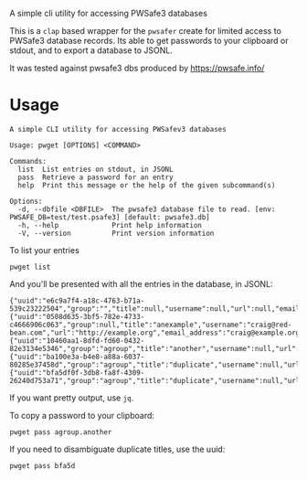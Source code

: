 A simple cli utility for accessing PWSafe3 databases

This is a `clap` based wrapper for the `pwsafer` create for limited
access to PWSafe3 database records.  Its able to get passwords to your
clipboard or stdout, and to export a database to JSONL.


It was tested against pwsafe3 dbs produced by https://pwsafe.info/

# Usage

```
A simple CLI utility for accessing PWSafev3 databases

Usage: pwget [OPTIONS] <COMMAND>

Commands:
  list  List entries on stdout, in JSONL
  pass  Retrieve a password for an entry
  help  Print this message or the help of the given subcommand(s)

Options:
  -d, --dbfile <DBFILE>  The pwsafe3 database file to read. [env: PWSAFE_DB=test/test.psafe3] [default: pwsafe3.db]
  -h, --help             Print help information
  -V, --version          Print version information
```


To list your entries

```
pwget list
```

And you'll be presented with all the entries in the database, in JSONL:

```
{"uuid":"e6c9a7f4-a18c-4763-b71a-539c23222504","group":"","title":null,"username":null,"url":null,"email_address":null}
{"uuid":"0508d635-3bf5-782e-4733-c4666906c063","group":null,"title":"anexample","username":"craig@red-bean.com","url":"http://example.org","email_address":"craig@example.org"}
{"uuid":"10460aa1-8dfd-fd60-0432-82e3134e5346","group":"agroup","title":"another","username":null,"url":null,"email_address":null}
{"uuid":"ba100e3a-b4e8-a88a-6037-80285e37458d","group":"agroup","title":"duplicate","username":null,"url":null,"email_address":null}
{"uuid":"bfa5df0f-3db8-fa8f-4309-26240d753a71","group":"agroup","title":"duplicate","username":null,"url":null,"email_address":null}
```

If you want pretty output, use `jq`.

To copy a password to your clipboard:

```
pwget pass agroup.another
```

If you need to disambiguate duplicate titles, use the uuid:

```
pwget pass bfa5d
```
